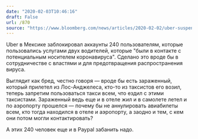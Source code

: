 ```yaml
---
date: "2020-02-03T10:46:16"
draft: False
url: /870
source: "https://www.bloomberg.com/news/articles/2020-02-02/uber-suspends-240-mexican-accounts-to-prevent-coronavirus-spread"
---
```


Uber в Мексике заблокировал аккаунты 240 пользователям, которые пользовались услугами двух водителей, которые "были в контакте с потенциальным носителем коронавируса". Сделано это вроде бы в сотрудничестве с властями и для предотвращения распространения вируса.

Выглядит как бред, честно говоря — вроде бы есть зараженный, который прилетел из Лос-Анджелеса, кто-то из таксистов его возил, теперь запретим пользоваться такси всем, что ездил с этими таксистами. Зараженный ведь еще и в отеле жил и в самолете летел и по аэропорту прошелся — почему бы не аннулировать авиабилеты всем, кто тогда находился в отеле и аэропорту, а заодно и тем, с кем они потом могли контактировать?

А этих 240 человек еще и в Paypal забанить надо.
